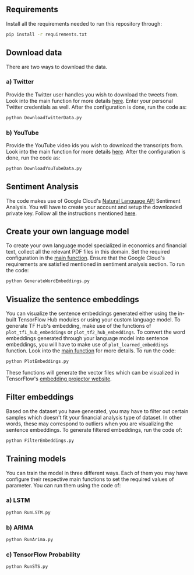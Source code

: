 ## Requirements
Install all the requirements needed to run this repository through:
```bash
pip install -r requirements.txt
```

## Download data
There are two ways to download the data.
### a) Twitter
Provide the Twitter user handles you wish to download the tweets from. Look into the main function for more details [here](./DownloadTwitterData.py/#L100). Enter your personal Twitter credentials as well. After the configuration is done, run the code as:

```python
python DownloadTwitterData.py
```

### b) YouTube
Provide the YouTube video ids you wish to download the transcripts from. Look into the main function for more details [here](./DownloadYouTubeData.py/#L88). After the configuration is done, run the code as:

```python
python DownloadYouTubeData.py
```

## Sentiment Analysis
The code makes use of Google Cloud's [Natural Language API](https://cloud.google.com/natural-language/docs/) Sentiment Analysis. You will have to create your account and setup the downloaded private key. Follow all the instructions mentioned [here](https://cloud.google.com/natural-language/docs/quickstart#quickstart-analyze-entities-gcloud).


## Create your own language model
To create your own language model specialized in economics and financial text, collect all the relevant PDF files in this domain. Set the required configuration in the [main function](./GenerateWordEmbeddings.py#L141). Ensure that the Google Cloud's requirements are satisfied mentioned in sentiment analysis section. To run the code:

```python
python GenerateWordEmbeddings.py
```

## Visualize the sentence embeddings
You can visualize the sentence embeddings generated either using the in-built TensorFlow Hub modules or using your custom language model. To generate TF Hub's embedding, make use of the functions of `plot_tf1_hub_embeddings` or `plot_tf2_hub_embeddings`. To convert the word embeddings generated through your language model into sentence embeddings, you will have to make use of `plot_learned_embeddings` function. Look into the [main function](./PlotEmbeddings.py) for more details. To run the code:

```python
python PlotEmbeddings.py
```

These functions will generate the vector files which can be visualized in TensorFlow's [embedding projector website](https://projector.tensorflow.org/).

## Filter embeddings
Based on the dataset you have generated, you may have to filter out certain samples which doesn't fit your financial analysis type of dataset. In other words, these may correspond to outliers when you are visualizing the sentence embeddings. To generate filtered embeddings, run the code of:

```python
python FilterEmbeddings.py
```

## Training models
You can train the model in three different ways. Each of them you may have configure their respective main functions to set the required values of parameter. You can run them using the code of:
### a) LSTM
```python
python RunLSTM.py
```

### b) ARIMA
```python
python RunArima.py
```

### c) TensorFlow Probability
```python
python RunSTS.py
```